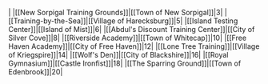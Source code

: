 |
|[[New Sorpigal Training Grounds]]|[[Town of New Sorpigal]]|3|
|[[Training-by-the-Sea]]|[[Village of Harecksburg]]|5|
|[[Island Testing Center]]|[[Island of Mist]]|6|
|[[Abdul's Discount Training Center]]|[[City of Silver Cove]]|8|
|[[Riverside Academy]]|[[Town of Whitecap]]|10|
|[[Free Haven Academy]]|[[City of Free Haven]]|12|
|[[Lone Tree Training]]|[[Village of Kriegspire]]|14|
|[[Wolf's Den]]|[[City of Blackshire]]|16|
|[[Royal Gymnasium]]|[[Castle Ironfist]]|18|
|[[The Sparring Ground]]|[[Town of Edenbrook]]|20|

